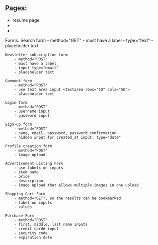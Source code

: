 Pages:
-
- resume page
-
-

Forms:
    Search form
        - method="GET"
        - must have a label
        - type="text"
        - placeholder text

    Newsletter subscription form
        - method="POST"
        - must have a label
        - input type="email"
        - placeholder text

    Comment form
        - method="POST"
        - use text area input <textarea rows="10" cols="50">
        - placeholder text

    Login form
        - method="POST"
        - username input
        - password input

    Sign-up form
        - method="POST"
        - name, email, password, password_confirmation
        - hidden input for created_at input, type="date"

    Profile creation form
        - method="POST"
        - image upload

    Advertisement Listing Form
        - use labels on inputs
        - item name
        - price
        - description
        - image upload that allows multiple images in one upload

    Shopping Cart Form
        - method="GET", so the results can be bookmarked
        - label on inputs
        - values

    Purchase Form
        - method="POST"
        - first, middle, last name inputs
        - credit card# input
        - security code
        - expiration date
